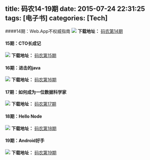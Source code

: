 title: 码农14-19期
date: 2015-07-24 22:31:25
tags: [电子书]
categories: [Tech]
---
####14期：Web.App不权威指南
![](/images/archive/img_ituring_cover_14.png)
**下载地址：** [码农第14期][1]

<!--more -->

#### 15期：CTO长成记
![](/images/archive/img_ituring_cover_15.png)
**下载地址：** [码农第15期][2]
#### 16期：进击的java
![](/images/archive/img_ituring_cover_16.png)
**下载地址：** [码农第16期][3]
#### 17期：如何成为一位数据科学家
![](/images/archive/img_ituring_cover_17.png)
**下载地址：** [码农第17期][4]
#### 18期：Hello Node
![](/images/archive/img_ituring_cover_18.png)
**下载地址：** [码农第18期][5]
#### 19期：Android好手
![](/images/archive/img_ituring_cover_19.png)
**下载地址：** [码农第19期][6]

[1]:/images/archive/pdf_码农_第14期.pdf
[2]:/images/archive/pdf_码农_第15期.pdf
[3]:/images/archive/pdf_码农_第16期.pdf
[4]:/images/archive/pdf_码农_第17期.pdf
[5]:/images/archive/pdf_码农_第18期.pdf
[6]:/images/archive/pdf_码农_第19期.pdf